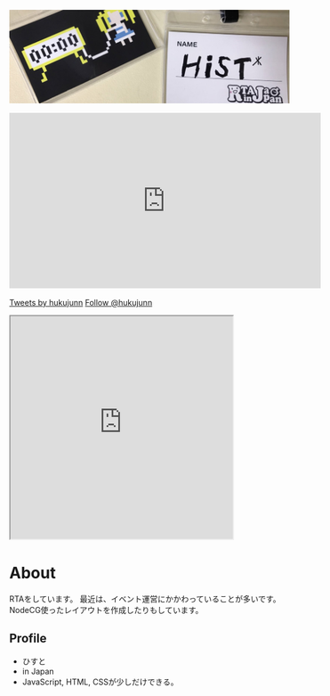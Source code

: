 ![写真](1500x500.jpg)

<iframe width="560" height="315" src="https://www.youtube.com/embed/5prNAJ6Dcoc" title="YouTube video player" frameborder="0" allow="accelerometer; autoplay; clipboard-write; encrypted-media; gyroscope; picture-in-picture" allowfullscreen></iframe>

<a class="twitter-timeline" data-width="400" data-height="600" href="https://twitter.com/hukujunn?ref_src=twsrc%5Etfw">Tweets by hukujunn</a> <script async src="https://platform.twitter.com/widgets.js" charset="utf-8"></script> 
<a href="https://twitter.com/hukujunn?ref_src=twsrc%5Etfw" class="twitter-follow-button" data-show-count="false">Follow @hukujunn</a><script async src="https://platform.twitter.com/widgets.js" charset="utf-8"></script>

<iframe src="https://openprocessing.org/sketch/1172573/embed/" width="400" height="400"></iframe>

# About
RTAをしています。
最近は、イベント運営にかかわっていることが多いです。
NodeCG使ったレイアウトを作成したりもしています。

## Profile
- ひすと
- in Japan
- JavaScript, HTML, CSSが少しだけできる。
